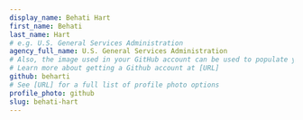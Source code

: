 ```yaml
---
display_name: Behati Hart
first_name: Behati
last_name: Hart
# e.g. U.S. General Services Administration
agency_full_name: U.S. General Services Administration
# Also, the image used in your GitHub account can be used to populate your digital.gov profile photo.
# Learn more about getting a Github account at [URL]
github: beharti
# See [URL] for a full list of profile photo options
profile_photo: github
slug: behati-hart
---
```

